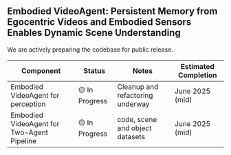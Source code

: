 ## Embodied VideoAgent: Persistent Memory from Egocentric Videos and Embodied Sensors Enables Dynamic Scene Understanding ##

We are actively preparing the codebase for public release.


| Component                       | Status         | Notes                                 | Estimated Completion |
| ----------------------------------------------| ---------------| -------------------------------------| -------------------- |
| Embodied VideoAgent for perception            | 🟡 In Progress | Cleanup and refactoring underway      | June 2025 (mid)
| Embodied VideoAgent for Two-Agent Pipeline    | 🟡 In Progress | code, scene and object datasets   | June 2025 (mid)      |

